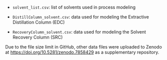 
* `solvent_list.csv`: list of solvents used in process modeling

* `DistillColumn_solvent.csv`: data used for modeling the Extractive Distillation Column (EDC)

* `RecoveryColumn_solvent.csv`: data used for modeling the Solvent Recovery Column (SRC)

Due to the file size limit in GitHub, other data files were uploaded to Zenodo at https://doi.org/10.5281/zenodo.7858429 as a supplementary repository.


